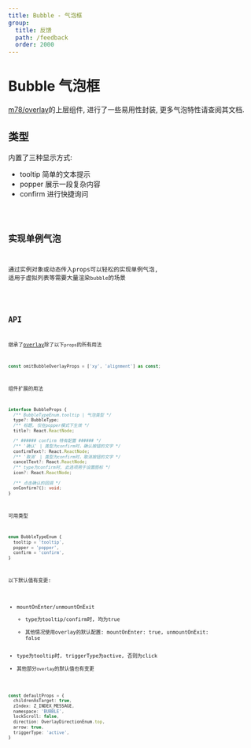 ```yaml
---
title: Bubble - 气泡框
group:
  title: 反馈
  path: /feedback
  order: 2000
---
```


# Bubble 气泡框

[m78/overlay](/docs/feedback/overlay#bubble)的上层组件, 进行了一些易用性封装, 更多气泡特性请查阅其文档.

## 类型

内置了三种显示方式:
- tooltip 简单的文本提示
- popper 展示一段复杂内容
- confirm 进行快捷询问

<code src="./demo.tsx" />

## 实现单例气泡

通过实例对象或动态传入props可以轻松的实现单例气泡, 适用于虚拟列表等需要大量渲染`bubble`的场景

<code src="./singleton.tsx" />

## API

继承了[overlay](/docs/feedback/overlay)除了以下`props`的所有用法

```ts
const omitBubbleOverlayProps = ['xy', 'alignment'] as const;
```

组件扩展的用法

```ts
interface BubbleProps {
  /** BubbleTypeEnum.tooltip | 气泡类型 */
  type?: BubbleType;
  /** 标题, 仅在popper模式下生效 */
  title?: React.ReactNode;

  /* ###### confirm 特有配置 ###### */
  /** '确认' | 类型为confirm时，确认按钮的文字 */
  confirmText?: React.ReactNode;
  /** '取消' | 类型为confirm时，取消按钮的文字 */
  cancelText?: React.ReactNode;
  /** type为confirm时, 此选项用于设置图标 */
  icon?: React.ReactNode;

  /** 点击确认的回调 */
  onConfirm?(): void;
}
```

可用类型

```ts
enum BubbleTypeEnum {
  tooltip = 'tooltip',
  popper = 'popper',
  confirm = 'confirm',
}
```

以下默认值有变更:
- mountOnEnter/unmountOnExit
  - type为tooltip/confirm时, 均为true
  - 其他情况使用overlay的默认配置: mountOnEnter: true,  unmountOnExit: false
- type为tooltip时, triggerType为active, 否则为click
- 其他部分`overlay`的默认值也有变更
```ts
const defaultProps = {
  childrenAsTarget: true,
  zIndex: Z_INDEX_MESSAGE,
  namespace: 'BUBBLE',
  lockScroll: false,
  direction: OverlayDirectionEnum.top,
  arrow: true,
  triggerType: 'active',
}
```
